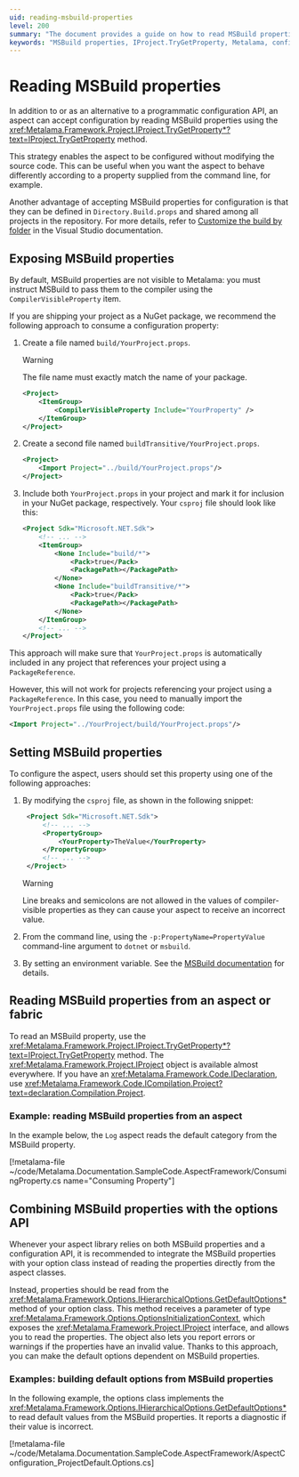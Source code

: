 ```yaml
---
uid: reading-msbuild-properties
level: 200
summary: "The document provides a guide on how to read MSBuild properties using the IProject.TryGetProperty method in Metalama. It explains how to expose, set, and read MSBuild properties, and how to combine them with the options API."
keywords: "MSBuild properties, IProject.TryGetProperty, Metalama, configuration, command line, Directory.Build.props, compiler, NuGet package, csproj file, options API"
---
```


# Reading MSBuild properties

In addition to or as an alternative to a programmatic configuration API, an aspect can accept configuration by reading MSBuild properties using the <xref:Metalama.Framework.Project.IProject.TryGetProperty*?text=IProject.TryGetProperty> method.

This strategy enables the aspect to be configured without modifying the source code. This can be useful when you want the aspect to behave differently according to a property supplied from the command line, for example.

Another advantage of accepting MSBuild properties for configuration is that they can be defined in `Directory.Build.props` and shared among all projects in the repository. For more details, refer to [Customize the build by folder](https://learn.microsoft.com/en-us/visualstudio/msbuild/customize-by-directory) in the Visual Studio documentation.


## Exposing MSBuild properties

By default, MSBuild properties are not visible to Metalama: you must instruct MSBuild to pass them to the compiler using the `CompilerVisibleProperty` item.

If you are shipping your project as a NuGet package, we recommend the following approach to consume a configuration property:

1. Create a file named `build/YourProject.props`. 

    > [!WARNING]
    > The file name must exactly match the name of your package.

    ```xml
    <Project>
        <ItemGroup>
            <CompilerVisibleProperty Include="YourProperty" />
        </ItemGroup>
    </Project>
    ```

2. Create a second file named `buildTransitive/YourProject.props`. 

    ```xml
    <Project>
    	<Import Project="../build/YourProject.props"/>
    </Project>
    ```


2. Include both `YourProject.props` in your project and mark it for inclusion in your NuGet package, respectively. Your `csproj` file should look like this:

    ```xml
    <Project Sdk="Microsoft.NET.Sdk">
        <!-- ... -->
        <ItemGroup>
            <None Include="build/*">
                <Pack>true</Pack>
                <PackagePath></PackagePath>
            </None>
            <None Include="buildTransitive/*">
                <Pack>true</Pack>
                <PackagePath></PackagePath>
            </None>
        </ItemGroup>
        <!-- ... -->
    </Project>
    ```

This approach will make sure that `YourProject.props` is automatically included in any project that references your project using a `PackageReference`.

However, this will not work for projects referencing your project using a `PackageReference`. In this case, you need to manually import the `YourProject.props` file using the following code:

```xml
<Import Project="../YourProject/build/YourProject.props"/>
```

## Setting MSBuild properties

To configure the aspect, users should set this property using one of the following approaches:

1. By modifying the `csproj` file, as shown in the following snippet:

   ```xml
    <Project Sdk="Microsoft.NET.Sdk">
        <!-- ... -->
        <PropertyGroup>
            <YourProperty>TheValue</YourProperty>
        </PropertyGroup>
        <!-- ... -->
    </Project>
    ```

     > [!WARNING]
     > Line breaks and semicolons are not allowed in the values of compiler-visible properties as they can cause your aspect to receive an incorrect value.

    
2. From the command line, using the `-p:PropertyName=PropertyValue` command-line argument to `dotnet` or `msbuild`.

3. By setting an environment variable. See the [MSBuild documentation](https://learn.microsoft.com/en-us/visualstudio/msbuild/how-to-use-environment-variables-in-a-build) for details.


## Reading MSBuild properties from an aspect or fabric

To read an MSBuild property, use the <xref:Metalama.Framework.Project.IProject.TryGetProperty*?text=IProject.TryGetProperty> method. The <xref:Metalama.Framework.Project.IProject> object is available almost everywhere. If you have an <xref:Metalama.Framework.Code.IDeclaration>, use <xref:Metalama.Framework.Code.ICompilation.Project?text=declaration.Compilation.Project>.

### Example: reading MSBuild properties from an aspect

In the example below, the `Log` aspect reads the default category from the MSBuild property.

[!metalama-file ~/code/Metalama.Documentation.SampleCode.AspectFramework/ConsumingProperty.cs name="Consuming Property"]


## Combining MSBuild properties with the options API

Whenever your aspect library relies on both MSBuild properties and a configuration API, it is recommended to integrate the MSBuild properties with your option class instead of reading the properties directly from the aspect classes.

Instead, properties should be read from the <xref:Metalama.Framework.Options.IHierarchicalOptions.GetDefaultOptions*> method of your option class. This method receives a parameter of type <xref:Metalama.Framework.Options.OptionsInitializationContext>, which exposes the <xref:Metalama.Framework.Project.IProject> interface, and allows you to read the properties. The object also lets you report errors or warnings if the properties have an invalid value. Thanks to this approach, you can make the default options dependent on MSBuild properties.

### Examples: building default options from MSBuild properties

In the following example, the options class implements the <xref:Metalama.Framework.Options.IHierarchicalOptions.GetDefaultOptions*> to read default values from the MSBuild properties. It reports a diagnostic if their value is incorrect.

[!metalama-file ~/code/Metalama.Documentation.SampleCode.AspectFramework/AspectConfiguration_ProjectDefault.Options.cs]



